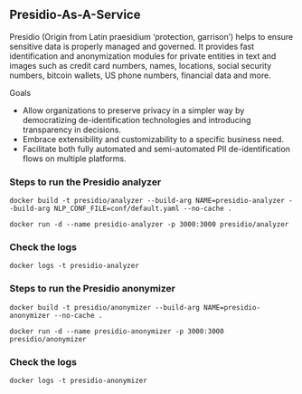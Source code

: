 ## Presidio-As-A-Service

Presidio (Origin from Latin praesidium ‘protection, garrison’) helps to ensure sensitive data is properly managed and governed. It provides fast identification and anonymization modules for private entities in text and images such as credit card numbers, names, locations, social security numbers, bitcoin wallets, US phone numbers, financial data and more.

Goals
 - Allow organizations to preserve privacy in a simpler way by democratizing de-identification technologies and introducing transparency in decisions.
 - Embrace extensibility and customizability to a specific business need.
 - Facilitate both fully automated and semi-automated PII de-identification flows on multiple platforms.

### Steps to run the Presidio analyzer

`docker build -t presidio/analyzer --build-arg NAME=presidio-analyzer --build-arg NLP_CONF_FILE=conf/default.yaml --no-cache .` <br>

`docker run -d --name presidio-analyzer -p 3000:3000 presidio/analyzer`

### Check the logs 

`docker logs -t presidio-analyzer`

### Steps to run the Presidio anonymizer

`docker build -t presidio/anonymizer --build-arg NAME=presidio-anonymizer --no-cache .`

`docker run -d --name presidio-anonymizer -p 3000:3000 presidio/anonymizer`

### Check the logs 

`docker logs -t presidio-anonymizer`

